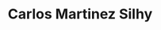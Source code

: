 ---
title: 'Carlos Martinez Silhy'
draft: false
image: 'carlos.jpeg'
jobtitle: 'Principal Engineer'
linkedinurl: "https://www.linkedin.com/in/carlos-martinez-silhy-95b6976a/"
promoted: false
weight: 105
---
